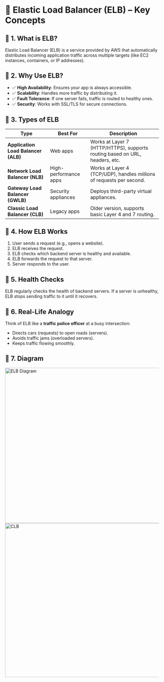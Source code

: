 # 📘 Elastic Load Balancer (ELB) – Key Concepts

## 🔹 1. What is ELB?
Elastic Load Balancer (ELB) is a service provided by AWS that automatically distributes incoming application traffic across multiple targets (like EC2 instances, containers, or IP addresses).

## 🔹 2. Why Use ELB?
- ✅ **High Availability**: Ensures your app is always accessible.
- ✅ **Scalability**: Handles more traffic by distributing it.
- ✅ **Fault Tolerance**: If one server fails, traffic is routed to healthy ones.
- ✅ **Security**: Works with SSL/TLS for secure connections.

## 🔹 3. Types of ELB
| Type | Best For | Description |
|------|----------|-------------|
| **Application Load Balancer (ALB)** | Web apps | Works at Layer 7 (HTTP/HTTPS), supports routing based on URL, headers, etc. |
| **Network Load Balancer (NLB)** | High-performance apps | Works at Layer 4 (TCP/UDP), handles millions of requests per second. |
| **Gateway Load Balancer (GWLB)** | Security appliances | Deploys third-party virtual appliances. |
| **Classic Load Balancer (CLB)** | Legacy apps | Older version, supports basic Layer 4 and 7 routing. |

## 🔹 4. How ELB Works
1. User sends a request (e.g., opens a website).
2. ELB receives the request.
3. ELB checks which backend server is healthy and available.
4. ELB forwards the request to that server.
5. Server responds to the user.

## 🔹 5. Health Checks
ELB regularly checks the health of backend servers. If a server is unhealthy, ELB stops sending traffic to it until it recovers.

## 🔹 6. Real-Life Analogy
Think of ELB like a **traffic police officer** at a busy intersection:
- Directs cars (requests) to open roads (servers).
- Avoids traffic jams (overloaded servers).
- Keeps traffic flowing smoothly.

## 🔹 7. Diagram


<img width="509" alt="ELB Diagram" src="https://github.com/user-attachments/assets/d085bb8a-ce43-40fc-af92-4237b5e71239" />
<img width="505" alt="CLB" src="https://github.com/user-attachments/assets/9853f5ec-3b4e-4392-bfa1-f6d0acae8f4b" />
